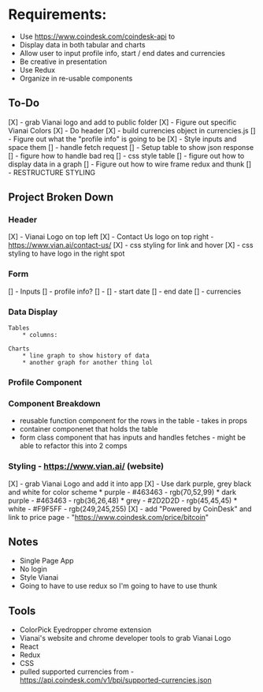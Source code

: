 # Requirements:
* Use https://www.coindesk.com/coindesk-api to
* Display data in both tabular and charts
* Allow user to input profile info, start / end dates and currencies
* Be creative in presentation
* Use Redux
* Organize in re-usable components

## To-Do
[X] - grab Vianai logo and add to public folder
[X] - Figure out specific Vianai Colors
[X] - Do header
[X] - build currencies object in currencies.js
[] - Figure out what the "profile info" is going to be
[X] - Style inputs and space them
[] - handle fetch request
[] - Setup table to show json response
[] - figure how to handle bad req
[] - css style table
[] - figure out how to display data in a graph
[] - Figure out how to wire frame redux and thunk
[] - RESTRUCTURE STYLING


## Project Broken Down

### Header
[X] - Vianai Logo on top left
[X] - Contact Us logo on top right - https://www.vian.ai/contact-us/
[X] - css styling for link and hover
[X] - css styling to have logo in the right spot

### Form
[] - Inputs
    [] - profile info?
        [] - 
    [] - start date
    [] - end date
    [] - currencies

### Data Display
    Tables
        * columns:

    Charts
        * line graph to show history of data
        * another graph for another thing lol

### Profile Component
    

### Component Breakdown
* reusable function component for the rows in the table - takes in props
* container componenet that holds the table
* form class component that has inputs and handles fetches - might be able to refactor this into 2 comps

### Styling - https://www.vian.ai/ (website)
[X] - grab Vianai Logo and add it into app
[X] - Use dark purple, grey black and white for color scheme
    * purple - #463463 - rgb(70,52,99)
    * dark purple - #463463 - rgb(36,26,48)
    * grey - #2D2D2D - rgb(45,45,45)
    * white - #F9F5FF - rgb(249,245,255)
[X] - add "Powered by CoinDesk" and link to price page - "https://www.coindesk.com/price/bitcoin"

## Notes
* Single Page App
* No login
* Style Vianai
* Going to have to use redux so I'm going to have to use thunk

## Tools
* ColorPick Eyedropper chrome extension
* Vianai's website and chrome developer tools to grab Vianai Logo
* React
* Redux
* CSS
* pulled supported currencies from - https://api.coindesk.com/v1/bpi/supported-currencies.json